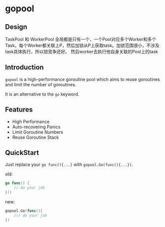 # gopool


## Design

TaskPool 和 WorkerPool 全局都是只有一个，一个Pool对应多个Worker和多个Task。每个Worker都关联上P，然后加锁从P上获取task。加锁范围很小，不涉及task具体执行，所以锁竞争还好。 然后worker去执行他自身关联的Pool上的task

## Introduction

`gopool` is a high-performance goroutine pool which aims to reuse goroutines and limit the number of goroutines.

It is an alternative to the `go` keyword.

## Features

- High Performance
- Auto-recovering Panics
- Limit Goroutine Numbers
- Reuse Goroutine Stack

## QuickStart

Just replace your `go func(){...}` with `gopool.Go(func(){...})`.

old:
```go
go func() {
	// do your job
}()
```

new:
```go
gopool.Go(func(){
	/// do your job
})
```
